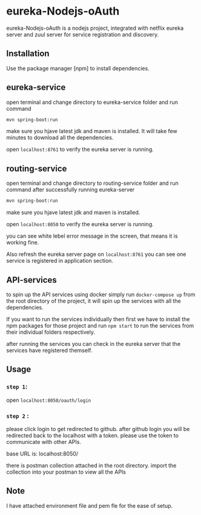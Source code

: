 # eureka-Nodejs-oAuth

eureka-Nodejs-oAuth is a nodejs project, integrated with netflix eureka server and zuul server for service registration and discovery.

## Installation

Use the package manager [npm] to install dependencies.

## eureka-service
open terminal and change directory to eureka-service folder and run command

```bash
mvn spring-boot:run
```
make sure you hjave latest jdk and maven is installed. It will take few minutes to download all the dependencies.

open ```localhost:8761``` to verify the eureka server is running.



## routing-service
open terminal and change directory to routing-service folder and run command after successfully running eureka-server 

```bash
mvn spring-boot:run
```
make sure you hjave latest jdk and maven is installed.

open ```localhost:8050``` to verify the eureka server is running.

you can see white lebel error message in the screen, that means it is working fine.

Also refresh the eureka server page on ```localhost:8761``` you can see one service is registered in application section.

## API-services

to spin up the API services using docker simply run ```docker-compose up``` from the root directory of the project, it will spin up the services with all the dependencies.

If you want to run the services individually then first we have to install the npm packages for those project and run      ```npm start``` to run the services from their individual folders respectively.

after running the services you can check in the eureka server that the services have registered themself.

## Usage

### ```step 1```:  
open ```localhost:8050/oauth/login```
### ```step 2``` : 
please click login to get redirected to github. after github login you will be redirected back to the localhost with a token. please use the token to communicate with other APIs.

base URL is:  localhost:8050/

there is postman collection attached in the root directory. import the collection into your postman to view all the APIs


## Note
I have attached environment file and pem fle for the ease of setup.
